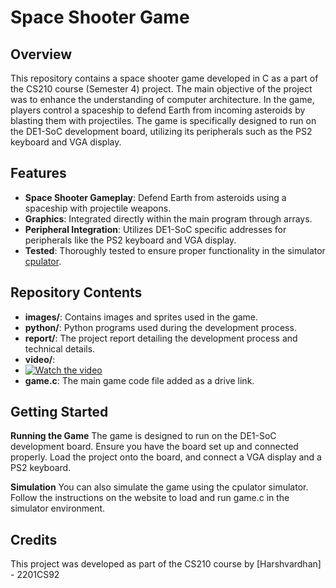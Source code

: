 # Space Shooter Game

## Overview

This repository contains a space shooter game developed in C as a part of the CS210 course (Semester 4) project. The main objective of the project was to enhance the understanding of computer architecture. In the game, players control a spaceship to defend Earth from incoming asteroids by blasting them with projectiles. The game is specifically designed to run on the DE1-SoC development board, utilizing its peripherals such as the PS2 keyboard and VGA display.

## Features

- **Space Shooter Gameplay**: Defend Earth from asteroids using a spaceship with projectile weapons.
- **Graphics**: Integrated directly within the main program through arrays.
- **Peripheral Integration**: Utilizes DE1-SoC specific addresses for peripherals like the PS2 keyboard and VGA display.
- **Tested**: Thoroughly tested to ensure proper functionality in the simulator [cpulator](https://cpulator.01xz.net/?sys=nios-de1soc).

## Repository Contents

- **images/**: Contains images and sprites used in the game.
- **python/**: Python programs used during the development process.
- **report/**: The project report detailing the development process and technical details.
- **video/**:
- [![Watch the video](https://drive.google.com/file/d/1ezU4QvT5Lc15uDKhd4Crv6d6d_9uq7k3/view?usp=sharing)](https://cciitpatna-my.sharepoint.com/:v:/g/personal/2201cs92_harshvardhan_iitp_ac_in/EXDtFqT_glxHuRX2Dwxa0y8B--jgEfnO_B976JUtaVy1DQ?e=XVXOUN)
- **game.c**: The main game code file added as a drive link.

## Getting Started

**Running the Game**
The game is designed to run on the DE1-SoC development board. Ensure you have the board set up and connected properly. Load the project onto the board, and connect a VGA display and a PS2 keyboard.

**Simulation**
You can also simulate the game using the cpulator simulator. Follow the instructions on the website to load and run game.c in the simulator environment.

## Credits
This project was developed as part of the CS210 course by [Harshvardhan] - 2201CS92
